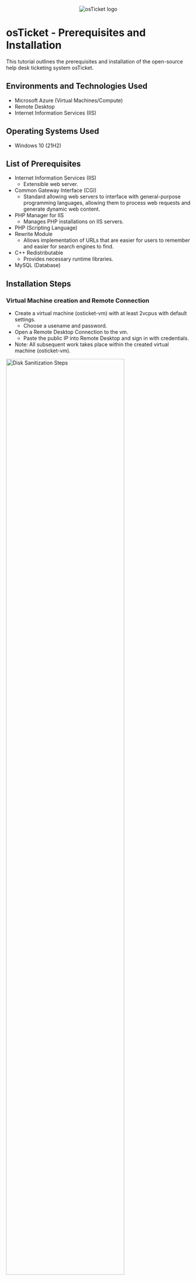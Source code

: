 <p align="center">
<img src="https://i.imgur.com/Clzj7Xs.png" alt="osTicket logo"/>
</p>

<h1>osTicket - Prerequisites and Installation</h1>
This tutorial outlines the prerequisites and installation of the open-source help desk ticketing system osTicket.<br />



<h2>Environments and Technologies Used</h2>

- Microsoft Azure (Virtual Machines/Compute)
- Remote Desktop
- Internet Information Services (IIS)

<h2>Operating Systems Used </h2>

- Windows 10</b> (21H2)

<h2>List of Prerequisites</h2>

- Internet Information Services (IIS)
  - Extensible web server.
- Common Gateway Interface (CGI)
  - Standard allowing web servers to interface with general-purpose programming languages, allowing them to process web requests and generate dynamic web content.
- PHP Manager for IIS
  - Manages PHP installations on IIS servers.
- PHP (Scripting Language)
- Rewrite Module
  - Allows implementation of URLs that are easier for users to remember and easier for search engines to find.
- C++ Redistributable
  - Provides necessary runtime libraries.
- MySQL (Database)

<h2>Installation Steps</h2>

<h3>Virtual Machine creation and Remote Connection</h3>

- Create a virtual machine (osticket-vm) with at least 2vcpus with default settings.
  - Choose a usename and password.
- Open a Remote Desktop Connection to the vm.
  - Paste the public IP into Remote Desktop and sign in with credentials.
- Note: All subsequent work takes place within the created virtual machine (osticket-vm).

<p>
<img src="https://i.imgur.com/DJmEXEB.png" height="80%" width="80%" alt="Disk Sanitization Steps"/>
</p>
<br />

<h3>osTicket Files and enabling IIS snd CGI</h3>

- Download [osTicket Installation Files zip](https://drive.usercontent.google.com/download?id=1b3RBkXTLNGXbibeMuAynkfzdBC1NnqaD&export=download&authuser=0)
- In Windows Taskbar:
  - Search "control panel".
- In Contronl Panel:
  - Click Programs then "Turn Windows Features on or off".
  - Check IIS, expand the folder and check CGI.
  - Click Okay.
- In the Web Browser:
  - Browse to 127.0.0.1
  - Confirm that the IIS page displays.

<p>
<img src="https://i.imgur.com/DJmEXEB.png" height="80%" width="80%" alt="Disk Sanitization Steps"/>
</p>
<br />

<h3>Dependencies and Initial Setup</h3>

- Note: The following files are found in the downloaded osTicket Installation Folder.
  - Install PHPManagerForIIS.
    - Click "Next" then "Agree".
  - Install rewrite_amd61_en-US.
- In the C Drive (C:):
  - Create a folder name "PHP".
  - Extract the php-7.3.8-nts-Win32-VC15-x86 zip file into the PHP folder.
- Install VC_redist.x86
- Install mysql-5.5.62-win32
  - Choose "typical" setup.
  - Lunch the configuration wizard.
    - Click "Next"
    - Choose "Standard"
    - Click "Next" twice more
    - At the security settings prompt enter a username and password.
      - In this case "root" is used for both. Though bad practice, this is a lab tutorial and everything is wiped at the end.
    - Click "Finish".
- Register PHP from within IIS.
  - Open IIS as an Administrator.
  - Double click PHP Manager
  - Click "Register new PHP version".
  - Browse to the PHP folder created earlier (C:PHP).
  - Select the file php-cgi.exe
  - Click Okay.
- Reload IIS
  - In the Action panel click "Stop" then "Start"

<p>
<img src="https://i.imgur.com/DJmEXEB.png" height="80%" width="80%" alt="Disk Sanitization Steps"/>
</p>
<br />

<h3>Install osTicket</h3>

- Extract the osTicket zip in the Installation Files folder.
- Copy the "upload" folder to c:\inetpub\root
- Rename the above folder to "osTicket".
- Stop and Start the IIS server again.
- Within IIS:
  - Expand the Sites folder.
  - Select the osTicket folder.
  - In the action panel click Broswe*:80.
    - The default site will open in the browser.
      - Note that some extensionsion are not enabled.
  - With the osTicket folder still selected, double click PHP Manager again.
    - Select the following and enable in the Actions panel or by right clicking:
      - php_imap.dll
      - php_intl.dll
      - php_opcache.dll
- Refresh the web browser and note the changes to the extensions.

<p>
<img src="https://i.imgur.com/DJmEXEB.png" height="80%" width="80%" alt="Disk Sanitization Steps"/>
</p>
<br />

<h3>ost-config.php</h3>

- Rename ost-config.php
  - From: C:\inetpub\wwwroot\osTicket\include\ost-sampleconfig.php
  - To: C:\inetpub\wwwroot\osTicket\include\ost-config.php
- Assign Permissions: ost-config.php
  - Right click the file and select "Properties".
    - Go to the "Security" tab and click "Advanced".
      - Click "Disable inheritance" to strip all permissions from the file.
        - Click "Remove all inherited permissions from this object".
      - Click "Add" in the Advanced Security Settings.
        - Type "Everyone" in the object name field.
          - Note: Though bad practice, this is a lab tutorial and everything is wiped at the end.
        - Check "Full Control" for permissions.
        - Click Okay and Apply.

<p>
<img src="https://i.imgur.com/DJmEXEB.png" height="80%" width="80%" alt="Disk Sanitization Steps"/>
</p>
<br />

<h3>osTicket Setup and Final Install</h3>

- At the osTicket default site in the web browser:
  - Click continue
  - Fill out the System Settings and Admin User form fields
    - Note: the emails can be fictitious for this exercise and Admin can not be the username, but adminuser or some variation can be used.
- Install HeidiSQL located in the osTicket Installion Files folder extracted earlier.
  - Click all "Next" until you reach "Install".
    - Ensure that the launch HeidiSQL box is checked.
    - Click "Finish" then "Skip".
  - Create a new session and fill in a username and password.
  - Click "Open" (connects to the session) and right click the "unnamed" session.
    - Create new>Database
      - name it "osTicket". (no spaces or quotes)
- Fill in the form fields for the Database Settings on the osTicket site in the browser:
  - MySQL Database: osTicket
  - MySQL Username: root
  - MySQL Password: root
- Click "Install Now"
- You can now browse to the osTicket URL where users would enter ticket to be addressed and the Staff Control Panel URL where you can login to view tickets and settings.

<p>
<img src="https://i.imgur.com/DJmEXEB.png" height="80%" width="80%" alt="Disk Sanitization Steps"/>
</p>
<br />

<p>
<img src="https://i.imgur.com/DJmEXEB.png" height="80%" width="80%" alt="Disk Sanitization Steps"/>
</p>
<br />

